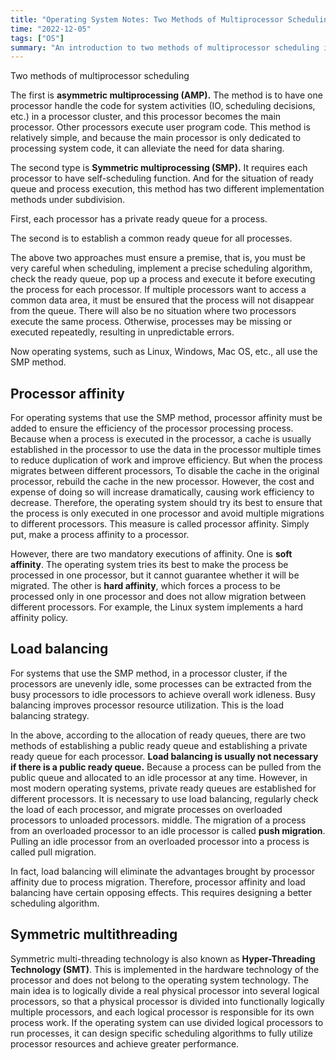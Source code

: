 ```yaml
---
title: "Operating System Notes: Two Methods of Multiprocessor Scheduling"
time: "2022-12-05"
tags: ["OS"]
summary: "An introduction to two methods of multiprocessor scheduling is given: symmetric multiprocessing and asymmetric multiprocessing."
---
```


Two methods of multiprocessor scheduling

The first is **asymmetric multiprocessing (AMP).** The method is to have one processor handle the code for system activities (IO, scheduling decisions, etc.) in a processor cluster, and this processor becomes the main processor. Other processors execute user program code. This method is relatively simple, and because the main processor is only dedicated to processing system code, it can alleviate the need for data sharing.

The second type is **Symmetric multiprocessing (SMP).** It requires each processor to have self-scheduling function. And for the situation of ready queue and process execution, this method has two different implementation methods under subdivision.

First, each processor has a private ready queue for a process.

The second is to establish a common ready queue for all processes.

The above two approaches must ensure a premise, that is, you must be very careful when scheduling, implement a precise scheduling algorithm, check the ready queue, pop up a process and execute it before executing the process for each processor. If multiple processors want to access a common data area, it must be ensured that the process will not disappear from the queue. There will also be no situation where two processors execute the same process. Otherwise, processes may be missing or executed repeatedly, resulting in unpredictable errors.

Now operating systems, such as Linux, Windows, Mac OS, etc., all use the SMP method.

## Processor affinity

For operating systems that use the SMP method, processor affinity must be added to ensure the efficiency of the processor processing process. Because when a process is executed in the processor, a cache is usually established in the processor to use the data in the processor multiple times to reduce duplication of work and improve efficiency. But when the process migrates between different processors, To disable the cache in the original processor, rebuild the cache in the new processor. However, the cost and expense of doing so will increase dramatically, causing work efficiency to decrease. Therefore, the operating system should try its best to ensure that the process is only executed in one processor and avoid multiple migrations to different processors. This measure is called processor affinity. Simply put, make a process affinity to a processor.

However, there are two mandatory executions of affinity. One is **soft affinity**. The operating system tries its best to make the process be processed in one processor, but it cannot guarantee whether it will be migrated. The other is **hard affinity**, which forces a process to be processed only in one processor and does not allow migration between different processors. For example, the Linux system implements a hard affinity policy.

## Load balancing

For systems that use the SMP method, in a processor cluster, if the processors are unevenly idle, some processes can be extracted from the busy processors to idle processors to achieve overall work idleness. Busy balancing improves processor resource utilization. This is the load balancing strategy.

In the above, according to the allocation of ready queues, there are two methods of establishing a public ready queue and establishing a private ready queue for each processor. **Load balancing is usually not necessary if there is a public ready queue.** Because a process can be pulled from the public queue and allocated to an idle processor at any time. However, in most modern operating systems, private ready queues are established for different processors. It is necessary to use load balancing, regularly check the load of each processor, and migrate processes on overloaded processors to unloaded processors. middle. The migration of a process from an overloaded processor to an idle processor is called **push migration**. Pulling an idle processor from an overloaded processor into a process is called pull migration.

In fact, load balancing will eliminate the advantages brought by processor affinity due to process migration. Therefore, processor affinity and load balancing have certain opposing effects. This requires designing a better scheduling algorithm.

## Symmetric multithreading

Symmetric multi-threading technology is also known as **Hyper-Threading Technology (SMT)**. This is implemented in the hardware technology of the processor and does not belong to the operating system technology. The main idea is to logically divide a real physical processor into several logical processors, so that a physical processor is divided into functionally logically multiple processors, and each logical processor is responsible for its own process work. If the operating system can use divided logical processors to run processes, it can design specific scheduling algorithms to fully utilize processor resources and achieve greater performance.
